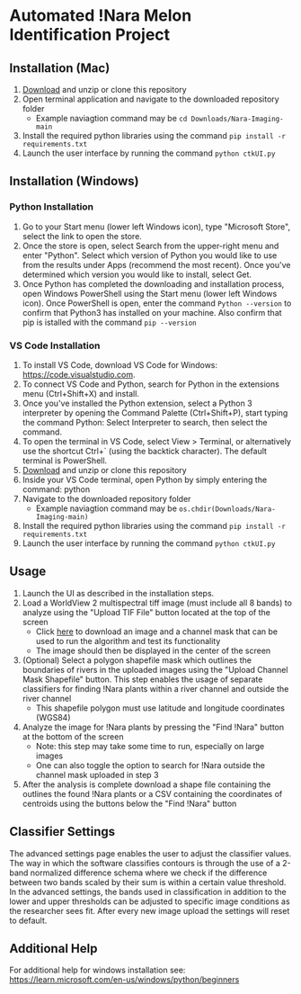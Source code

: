 # Automated !Nara Melon Identification Project

## Installation (Mac)
 1. [Download](https://github.com/LucCote/Nara-Imaging/archive/refs/heads/main.zip) and unzip or clone this repository
 2. Open terminal application and navigate to the downloaded repository folder
    - Example naviagtion command may be ```cd Downloads/Nara-Imaging-main```
 3. Install the required python libraries using the command ```pip install -r requirements.txt```
 4. Launch the user interface by running the command ```python ctkUI.py```

## Installation (Windows)

### Python Installation
1. Go to your Start menu (lower left Windows icon), type "Microsoft Store", select the link to open the store.
2. Once the store is open, select Search from the upper-right menu and enter "Python". Select which version of Python you would like to use from the results under Apps (recommend the most recent). Once you've determined which version you would like to install, select Get.
3. Once Python has completed the downloading and installation process, open Windows PowerShell using the Start menu (lower left Windows icon). Once PowerShell is open, enter the command ```Python --version``` to confirm that Python3 has installed on your machine. Also confirm that pip is istalled with the command ```pip --version ```

 ### VS Code Installation
 1. To install VS Code, download VS Code for Windows: https://code.visualstudio.com.
 2. To connect VS Code and Python, search for Python in the extensions menu (Ctrl+Shift+X) and install.
 3. Once you've installed the Python extension, select a Python 3 interpreter by opening the Command Palette (Ctrl+Shift+P), start typing the command Python: Select Interpreter to search, then select the command.
 4. To open the terminal in VS Code, select View > Terminal, or alternatively use the shortcut Ctrl+` (using the backtick character). The default terminal is PowerShell.
 5. [Download](https://github.com/LucCote/Nara-Imaging/archive/refs/heads/main.zip) and unzip or clone this repository
 6. Inside your VS Code terminal, open Python by simply entering the command: python
 7. Navigate to the downloaded repository folder
    - Example naviagtion command may be ```os.chdir(Downloads/Nara-Imaging-main)```
 8. Install the required python libraries using the command ```pip install -r requirements.txt```
 9. Launch the user interface by running the command ```python ctkUI.py```


## Usage
1. Launch the UI as described in the installation steps.
2. Load a WorldView 2 multispectral tiff image (must include all 8 bands) to analyze using the "Upload TIF File" button located at the top of the screen
   - Click [here](https://github.com/LucCote/Nara-Imaging/raw/main/demo_data.zip) to download an image and a channel mask that can be used to run the algorithm and test its functionality
   - The image should then be displayed in the center of the screen
3. (Optional) Select a polygon shapefile mask which outlines the boundaries of rivers in the uploaded images using the "Upload Channel Mask Shapefile" button. This step enables the usage of separate classifiers for finding !Nara plants within a river channel and outside the river channel
   - This shapefile polygon must use latitude and longitude coordinates (WGS84)
4. Analyze the image for !Nara plants by pressing the "Find !Nara" button at the bottom of the screen
   - Note: this step may take some time to run, especially on large images
   - One can also toggle the option to search for !Nara outside the channel mask uploaded in step 3
5. After the analysis is complete download a shape file containing the outlines the found !Nara plants or a CSV containing the coordinates of centroids using the buttons below the "Find !Nara" button

## Classifier Settings
The advanced settings page enables the user to adjust the classifier values. The way in which the software classifies contours is through the use of a 2-band normalized difference schema where we check if the difference between two bands scaled by their sum is within a certain value threshold. In the advanced settings, the bands used in classification in addition to the lower and upper thresholds can be adjusted to specific image conditions as the researcher sees fit. After every new image upload the settings will reset to default. 

## Additional Help
For additional help for windows installation see: https://learn.microsoft.com/en-us/windows/python/beginners 

